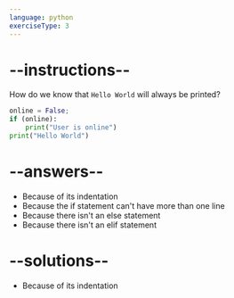 ```yaml
---
language: python
exerciseType: 3
---
```


# --instructions--

How do we know that `Hello World` will always be printed?
```python
online = False;
if (online):
    print("User is online")
print("Hello World")
```

# --answers--

- Because of its indentation
- Because the if statement can't have more than one line
- Because there isn't an else statement
- Because there isn't an elif statement

# --solutions--

- Because of its indentation
